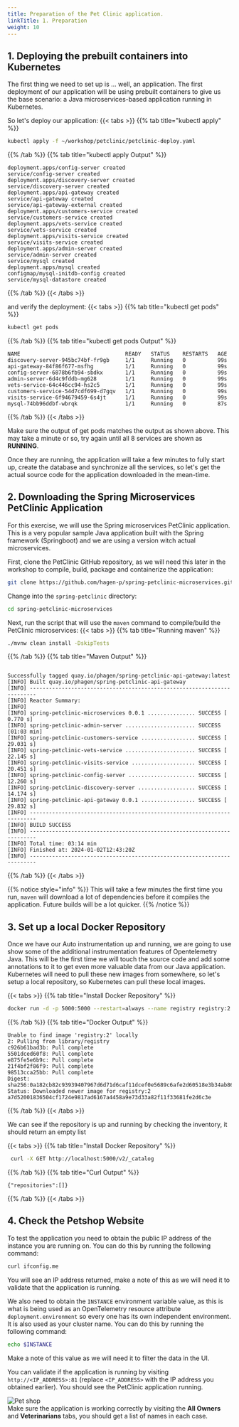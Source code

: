 ```yaml
---
title: Preparation of the Pet Clinic application. 
linkTitle: 1. Preparation
weight: 10
---
```


## 1. Deploying the prebuilt containers into Kubernetes

The first thing we need to set up is ... well, an application. The first deployment of our application will be using prebuilt containers to give us the base scenario: a Java microservices-based application running in Kubernetes.

So let's deploy our application:
{{< tabs >}}
{{% tab title="kubectl apply" %}}

```bash
kubectl apply -f ~/workshop/petclinic/petclinic-deploy.yaml
```

{{% /tab %}}
{{% tab title="kubectl apply Output" %}}

```text
deployment.apps/config-server created
service/config-server created
deployment.apps/discovery-server created
service/discovery-server created
deployment.apps/api-gateway created
service/api-gateway created
service/api-gateway-external created
deployment.apps/customers-service created
service/customers-service created
deployment.apps/vets-service created
service/vets-service created
deployment.apps/visits-service created
service/visits-service created
deployment.apps/admin-server created
service/admin-server created
service/mysql created
deployment.apps/mysql created
configmap/mysql-initdb-config created
service/mysql-datastore created
```

{{% /tab %}}
{{< /tabs >}}

and verify the deployment:
{{< tabs >}}
{{% tab title="kubectl get pods" %}}

```bash
kubectl get pods
```

{{% /tab %}}
{{% tab title="kubectl get pods Output" %}}

```text
NAME                                 READY   STATUS    RESTARTS   AGE
discovery-server-945bc74bf-fr9gb     1/1     Running   0          99s
api-gateway-84f86f677-msfhg          1/1     Running   0          99s
config-server-6878b6fb94-sbdkx       1/1     Running   0          99s
admin-server-6d4c9fddb-mg628         1/1     Running   0          99s
vets-service-64c446cc94-hs2c5        1/1     Running   0          99s
customers-service-54d7cdf699-d7gqv   1/1     Running   0          99s
visits-service-6f94679459-6s4jt      1/1     Running   0          99s
mysql-74bb96ddbf-wbrqk               1/1     Running   0          87s
```

{{% /tab %}}
{{< /tabs >}}

Make sure the output of get pods matches the output as shown above. This may take a minute or so, try again until all 8 services are shown as **RUNNING**.  

Once they are running, the application will take a few minutes to  fully start up, create the database and synchronize all the services, so let's get the actual source code for the application downloaded in the mean-time.

## 2. Downloading the Spring Microservices PetClinic Application

 For this exercise, we will use the Spring microservices PetClinic application. This is a very popular sample Java application built with the Spring framework (Springboot) and we are using a version witch actual microservices.

First, clone the PetClinic GitHub repository, as we will need this later in the workshop to compile, build, package and containerize the application:

```bash
git clone https://github.com/hagen-p/spring-petclinic-microservices.git
```

Change into the `spring-petclinic` directory:

```bash
cd spring-petclinic-microservices
```
<!--
Next, we will start a Docker container running Locust that will generate some simple traffic to the PetClinic application. Locust is a simple load-testing tool that can be used to generate traffic to a web application.

```bash
docker run --network="host" -d -p 8090:8090 -v ~/workshop/petclinic:/mnt/locust docker.io/locustio/locust -f /mnt/locust/locustfile.py --headless -u 1 -r 1 -H http://127.0.0.1:8083
```
-->
Next, run the script that will use the `maven` command to compile/build the PetClinic microservices:
{{< tabs >}}
{{% tab title="Running maven" %}}

```bash
./mvnw clean install -DskipTests
```

{{% /tab %}}
{{% tab title="Maven Output" %}}

```text

Successfully tagged quay.io/phagen/spring-petclinic-api-gateway:latest
[INFO] Built quay.io/phagen/spring-petclinic-api-gateway
[INFO] ------------------------------------------------------------------------
[INFO] Reactor Summary:
[INFO] 
[INFO] spring-petclinic-microservices 0.0.1 ............... SUCCESS [  0.770 s]
[INFO] spring-petclinic-admin-server ...................... SUCCESS [01:03 min]
[INFO] spring-petclinic-customers-service ................. SUCCESS [ 29.031 s]
[INFO] spring-petclinic-vets-service ...................... SUCCESS [ 22.145 s]
[INFO] spring-petclinic-visits-service .................... SUCCESS [ 20.451 s]
[INFO] spring-petclinic-config-server ..................... SUCCESS [ 12.260 s]
[INFO] spring-petclinic-discovery-server .................. SUCCESS [ 14.174 s]
[INFO] spring-petclinic-api-gateway 0.0.1 ................. SUCCESS [ 29.832 s]
[INFO] ------------------------------------------------------------------------
[INFO] BUILD SUCCESS
[INFO] ------------------------------------------------------------------------
[INFO] Total time: 03:14 min
[INFO] Finished at: 2024-01-02T12:43:20Z
[INFO] ------------------------------------------------------------------------
```

{{% /tab %}}
{{< /tabs >}}

{{% notice style="info" %}}
This will take a few minutes the first time you run, `maven` will download a lot of dependencies before it compiles the application. Future builds will be a lot quicker.
{{% /notice %}}

## 3. Set up a local Docker Repository

Once we have our Auto instrumentation up and running, we are going to use show some  of the additional instrumentation features of Opentelemetry Java. This will be the first time we will touch the source code and add some annotations to it to get even more valuable data from our Java application. Kubernetes will need to pull these new images from somewhere, so let's setup a local repository, so Kubernetes can pull these local images.

{{< tabs >}}
{{% tab title="Install Docker Repository" %}}

```bash
docker run -d -p 5000:5000 --restart=always --name registry registry:2 
```

{{% /tab %}}
{{% tab title="Docker Output" %}}

``` text
Unable to find image 'registry:2' locally
2: Pulling from library/registry
c926b61bad3b: Pull complete 
5501dced60f8: Pull complete 
e875fe5e6b9c: Pull complete 
21f4bf2f86f9: Pull complete 
98513cca25bb: Pull complete 
Digest: sha256:0a182cb82c93939407967d6d71d6caf11dcef0e5689c6afe2d60518e3b34ab86
Status: Downloaded newer image for registry:2
a7d52001836504cf1724e9817ad6167a4458a9e73d33a82f11f33681fe2d6c3e
```

{{% /tab %}}
{{< /tabs >}}

We can see if  the repository is up and running by checking the inventory, it should return an empty list

{{< tabs >}}
{{% tab title="Install Docker Repository" %}}

```bash
 curl -X GET http://localhost:5000/v2/_catalog 
```

{{% /tab %}}
{{% tab title="Curl Output" %}}

``` text
{"repositories":[]}
```

{{% /tab %}}
{{< /tabs >}}

## 4. Check the Petshop Website

To test the application you need to obtain the public IP address of the instance you are running on. You can do this by running the following command:

```bash
curl ifconfig.me

```

You will see an IP address returned, make a note of this as we will need it to validate that the application is running.

We also need to obtain the `INSTANCE` environment variable value, as this is what is being used as an OpenTelemetry resource attribute `deployment.environment`  so every one has its own independent environment. It is also used as your cluster name. You can do this by running the following command:

```bash
echo $INSTANCE
```

Make a note of this value as we will need it to filter the data in the UI.

You can validate if the application is running by visiting `http://<IP_ADDRESS>:81` (replace `<IP_ADDRESS>` with the IP address you obtained earlier). You should see the PetClinic application running.  

![Pet shop](../images/petclinic.png)  
Make sure the application is working correctly by visiting the **All Owners** and **Veterinarians** tabs, you should get a list of names in each case.
